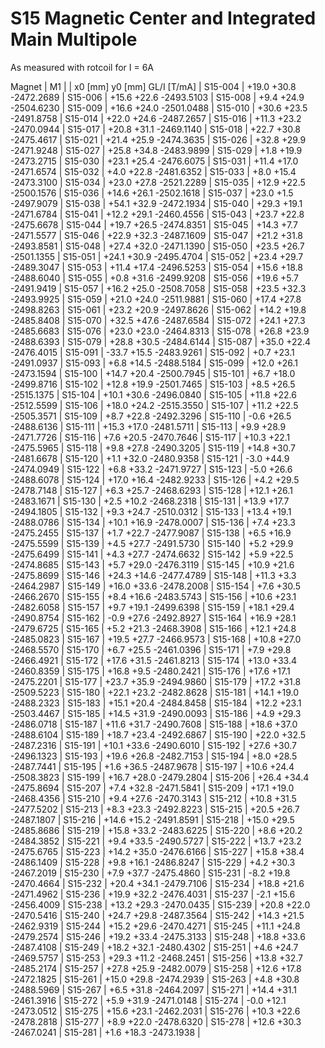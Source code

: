 S15 Magnetic Center and Integrated Main Multipole
=================================================

As measured with rotcoil for I =   6A

Magnet  |             M1               |
        | x0 [mm]  y0 [mm] GL/I [T/mA] |
S15-004 |   +19.0    +30.8 -2472.2689  |
S15-006 |   +15.6    +22.6 -2493.5103  |
S15-008 |    +9.4    +24.9 -2504.6230  |
S15-009 |   +16.6    +24.0 -2501.0488  |
S15-010 |   +30.6    +23.5 -2491.8758  |
S15-014 |   +22.0    +24.6 -2487.2657  |
S15-016 |   +11.3    +23.2 -2470.0944  |
S15-017 |   +20.8    +31.1 -2469.1140  |
S15-018 |   +22.7    +30.8 -2475.4617  |
S15-021 |   +21.4    +25.9 -2474.3635  |
S15-026 |   +32.8    +29.9 -2471.9248  |
S15-027 |   +25.8    +34.8 -2483.9899  |
S15-029 |    +1.8    +19.9 -2473.2715  |
S15-030 |   +23.1    +25.4 -2476.6075  |
S15-031 |   +11.4    +17.0 -2471.6574  |
S15-032 |    +4.0    +22.8 -2481.6352  |
S15-033 |    +8.0    +15.4 -2473.3100  |
S15-034 |   +23.0    +27.8 -2521.2289  |
S15-035 |   +12.9    +22.5 -2500.1576  |
S15-036 |   +14.6    +26.1 -2502.1618  |
S15-037 |   +23.0     +1.5 -2497.9079  |
S15-038 |   +54.1    +32.9 -2472.1934  |
S15-040 |   +29.3    +19.1 -2471.6784  |
S15-041 |   +12.2    +29.1 -2460.4556  |
S15-043 |   +23.7    +22.8 -2475.6678  |
S15-044 |   +19.7    +26.5 -2474.8351  |
S15-045 |   +14.3     +7.7 -2471.5577  |
S15-046 |   +22.9    +32.3 -2487.1609  |
S15-047 |   +21.2    +31.8 -2493.8581  |
S15-048 |   +27.4    +32.0 -2471.1390  |
S15-050 |   +23.5    +26.7 -2501.1355  |
S15-051 |   +24.1    +30.9 -2495.4704  |
S15-052 |   +23.4    +29.7 -2489.3047  |
S15-053 |   +11.4    +17.4 -2496.5253  |
S15-054 |   +15.6    +18.8 -2488.6040  |
S15-055 |    +0.8    +31.6 -2499.9208  |
S15-056 |   +19.6     +5.7 -2491.9419  |
S15-057 |   +16.2    +25.0 -2508.7058  |
S15-058 |   +23.5    +32.3 -2493.9925  |
S15-059 |   +21.0    +24.0 -2511.9881  |
S15-060 |   +17.4    +27.8 -2498.8263  |
S15-061 |   +23.2    +20.9 -2497.8626  |
S15-062 |   +14.2    +19.8 -2485.8408  |
S15-070 |   +32.5    +47.6 -2487.6584  |
S15-072 |   +24.1    +27.3 -2485.6683  |
S15-076 |   +23.0    +23.0 -2464.8313  |
S15-078 |   +26.8    +23.9 -2488.6393  |
S15-079 |   +28.8    +30.5 -2484.6144  |
S15-087 |   +35.0    +22.4 -2476.4015  |
S15-091 |   -33.7    +15.5 -2483.9261  |
S15-092 |    +0.7    +23.1 -2491.0937  |
S15-093 |    +6.8    +14.5 -2488.5184  |
S15-099 |   +12.0    +26.1 -2473.1594  |
S15-100 |   +14.7    +20.4 -2500.7945  |
S15-101 |    +6.7    +18.0 -2499.8716  |
S15-102 |   +12.8    +19.9 -2501.7465  |
S15-103 |    +8.5    +26.5 -2515.1375  |
S15-104 |   +10.1    +30.6 -2496.0840  |
S15-105 |   +11.8    +22.6 -2512.5599  |
S15-106 |   +18.0    +24.2 -2515.3550  |
S15-107 |   +11.2    +22.5 -2505.3571  |
S15-109 |    +8.7    +22.8 -2492.3296  |
S15-110 |    -0.6    +26.5 -2488.6136  |
S15-111 |   +15.3    +17.0 -2481.5711  |
S15-113 |    +9.9    +28.9 -2471.7726  |
S15-116 |    +7.6    +20.5 -2470.7646  |
S15-117 |   +10.3    +22.1 -2475.5965  |
S15-118 |    +9.8    +27.8 -2490.3205  |
S15-119 |   +14.8    +30.7 -2481.6678  |
S15-120 |    +1.1    +32.0 -2480.9358  |
S15-121 |    -3.0    +44.9 -2474.0949  |
S15-122 |    +6.8    +33.2 -2471.9727  |
S15-123 |    -5.0    +26.6 -2488.6078  |
S15-124 |   +17.0    +16.4 -2482.9233  |
S15-126 |    +4.2    +29.5 -2478.7148  |
S15-127 |    +6.3    +25.7 -2468.6293  |
S15-128 |   +12.1    +26.1 -2483.1671  |
S15-130 |    +2.5    +10.2 -2468.2318  |
S15-131 |   +13.9    +17.7 -2494.1805  |
S15-132 |    +9.3    +24.7 -2510.0312  |
S15-133 |   +13.4    +19.1 -2488.0786  |
S15-134 |   +10.1    +16.9 -2478.0007  |
S15-136 |    +7.4    +23.3 -2475.2455  |
S15-137 |    +1.7    +22.7 -2477.9087  |
S15-138 |    +6.5    +16.9 -2475.5599  |
S15-139 |    +4.5    +27.7 -2491.5730  |
S15-140 |    +5.2    +29.9 -2475.6499  |
S15-141 |    +4.3    +27.7 -2474.6632  |
S15-142 |    +5.9    +22.5 -2474.8685  |
S15-143 |    +5.7    +29.0 -2476.3119  |
S15-145 |   +10.9    +21.6 -2475.8699  |
S15-146 |   +24.3    +14.6 -2477.4789  |
S15-148 |   +11.3     +3.3 -2464.2987  |
S15-149 |   +16.0    +33.6 -2478.2008  |
S15-154 |    +7.6    +30.5 -2466.2670  |
S15-155 |    +8.4    +16.6 -2483.5743  |
S15-156 |   +10.6    +23.1 -2482.6058  |
S15-157 |    +9.7    +19.1 -2499.6398  |
S15-159 |   +18.1    +29.4 -2490.8754  |
S15-162 |    -0.9    +27.6 -2492.8927  |
S15-164 |   +16.9    +28.1 -2479.6725  |
S15-165 |    +5.2    +21.3 -2468.3908  |
S15-166 |   +12.1    +24.8 -2485.0823  |
S15-167 |   +19.5    +27.7 -2466.9573  |
S15-168 |   +10.8    +27.0 -2468.5570  |
S15-170 |    +6.7    +25.5 -2461.0396  |
S15-171 |    +7.9    +29.8 -2466.4921  |
S15-172 |   +17.6    +31.5 -2461.8213  |
S15-174 |   +13.0    +33.4 -2460.8359  |
S15-175 |   +16.8     +9.5 -2480.2421  |
S15-176 |   +17.6    +17.1 -2475.2201  |
S15-177 |   +23.7    +35.9 -2494.9860  |
S15-179 |   +17.2    +31.8 -2509.5223  |
S15-180 |   +22.1    +23.2 -2482.8628  |
S15-181 |   +14.1    +19.0 -2488.2323  |
S15-183 |   +15.1    +20.4 -2484.8458  |
S15-184 |   +12.2    +23.1 -2503.4467  |
S15-185 |   +14.5    +31.9 -2490.0093  |
S15-186 |    +4.9    +29.3 -2486.0718  |
S15-187 |   +11.6    +31.7 -2490.7608  |
S15-188 |   +18.6    +37.0 -2488.6104  |
S15-189 |   +18.7    +23.4 -2492.6867  |
S15-190 |   +22.0    +32.5 -2487.2316  |
S15-191 |   +10.1    +33.6 -2490.6010  |
S15-192 |   +27.6    +30.7 -2496.1323  |
S15-193 |   +19.6    +26.8 -2482.7153  |
S15-194 |    +8.0    +28.5 -2487.7441  |
S15-195 |    +1.6    +36.5 -2487.9678  |
S15-197 |   +10.6    +24.4 -2508.3823  |
S15-199 |   +16.7    +28.0 -2479.2804  |
S15-206 |   +26.4    +34.4 -2475.8694  |
S15-207 |    +7.4    +32.8 -2471.5841  |
S15-209 |   +17.1    +19.0 -2468.4356  |
S15-210 |    +9.4    +27.6 -2470.3143  |
S15-212 |   +10.8    +31.5 -2477.5202  |
S15-213 |    +8.3    +23.3 -2492.8223  |
S15-215 |   +20.5    +26.7 -2487.1807  |
S15-216 |   +14.6    +15.2 -2491.8591  |
S15-218 |   +15.0    +29.5 -2485.8686  |
S15-219 |   +15.8    +33.2 -2483.6225  |
S15-220 |    +8.6    +20.2 -2484.3852  |
S15-221 |    +9.4    +33.5 -2490.5727  |
S15-222 |   +13.7    +23.2 -2475.6765  |
S15-223 |   +14.2    +35.0 -2476.6166  |
S15-227 |   +15.8    +38.4 -2486.1409  |
S15-228 |    +9.8    +16.1 -2486.8247  |
S15-229 |    +4.2    +30.3 -2467.2019  |
S15-230 |    +7.9    +37.7 -2475.4860  |
S15-231 |    -8.2    +19.8 -2470.4664  |
S15-232 |   +20.4    +34.1 -2479.7106  |
S15-234 |   +18.8    +21.6 -2471.4962  |
S15-236 |   +19.9    +32.2 -2476.4031  |
S15-237 |    -2.1    +15.6 -2456.4009  |
S15-238 |   +13.2    +29.3 -2470.0435  |
S15-239 |   +20.8    +22.0 -2470.5416  |
S15-240 |   +24.7    +29.8 -2487.3564  |
S15-242 |   +14.3    +21.5 -2462.9319  |
S15-244 |   +15.2    +29.6 -2470.4271  |
S15-245 |   +11.1    +24.8 -2479.2574  |
S15-246 |   +19.2    +33.4 -2475.3133  |
S15-248 |   +18.8    +33.6 -2487.4108  |
S15-249 |   +18.2    +32.1 -2480.4302  |
S15-251 |    +4.6    +24.7 -2469.5757  |
S15-253 |   +29.3    +11.2 -2468.2451  |
S15-256 |   +13.8    +32.7 -2485.2174  |
S15-257 |   +27.8    +25.9 -2482.0079  |
S15-258 |   +12.6    +17.8 -2472.1825  |
S15-261 |   +15.0    +29.8 -2474.2939  |
S15-263 |    +4.8    +30.8 -2488.5969  |
S15-267 |    +6.5    +31.8 -2464.2097  |
S15-271 |   +14.4    +31.1 -2461.3916  |
S15-272 |    +5.9    +31.9 -2471.0148  |
S15-274 |    -0.0    +12.1 -2473.0512  |
S15-275 |   +15.6    +23.1 -2462.2031  |
S15-276 |   +10.3    +22.6 -2478.2818  |
S15-277 |    +8.9    +22.0 -2478.6320  |
S15-278 |   +12.6    +30.3 -2467.0241  |
S15-281 |    +1.6    +18.3 -2473.1938  |
